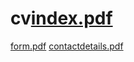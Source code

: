 # cv[index.pdf](https://github.com/shivam-kumar-990/cv/files/10309815/index.pdf)
[form.pdf](https://github.com/shivam-kumar-990/cv/files/10309816/form.pdf)
[contactdetails.pdf](https://github.com/shivam-kumar-990/cv/files/10309818/contactdetails.pdf)
